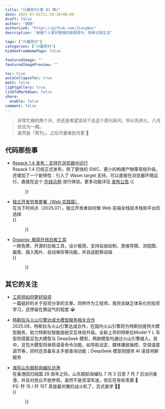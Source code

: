 ```yaml
---
title: "兴趣周刊(第 81 期)"
date: 2025-07-01T21:39:30+08:00
draft: false
author: "酱鲍"
authorLink: "https://github.com/JiangBao"
description: "根据个人爱好整理的每周周刊，简单记录生活"

tags: ["兴趣周刊"]
categories: ["兴趣周刊"]
hiddenFromHomePage: false

featuredImage: ""
featuredImagePreview: ""

toc: true
autoCollapseToc: true
math: false
lightgallery: true
linkToMarkdown: false
share:
  enable: false
comment: false
---
```


<!--more-->

> 非常忙碌的两个月，但还是希望坚持下去这个周刊系列，所以先把七、八月份合为一期。  
虽然是「周刊」，之后尽量做到月更 🐶

## 代码那些事
* [Rspack 1.4 发布：支持在浏览器中运行](https://rspack.rs/zh/blog/announcing-1-4)  
Rspack 1.4 已经正式发布，除了更快的 SWC、更小的构建产物等常规升级，还增加了一个新特性：引入了 Wasm target 支持，可以直接在浏览器环境运行，直接在这个 [在线示例](https://stackblitz.com/~/github.com/rspack-contrib/rsbuild-stackblitz-example) 进行体验。更多功能详见 [发布公告](https://rspack.rs/zh/blog/announcing-1-4)
{{<figure src="https://jiangbao-1258001083.cos.ap-shanghai.myqcloud.com/rspack-1-4.jpg">}}

* [独立开发穷鬼套餐（Web 实践篇）](https://guangzhengli.com/blog/zh/indie-hacker-poor-stack)  
在当下时间点（2025.07），独立开发者如何做 Web 前端全栈技术栈和平台的选择  
{{<figure src="https://jiangbao-1258001083.cos.ap-shanghai.myqcloud.com/web-development.png">}}  

* [Drawnix: 极简在线白板工具](https://github.com/plait-board/drawnix)  
一款免费、开源的白板工具，设计极简，支持自由绘制、思维导图、流程图、画笔、插入图片、自动保存等功能，并且适配移动端  
{{<figure src="https://jiangbao-1258001083.cos.ap-shanghai.myqcloud.com/drawnix.png">}}

## 其它的关注  
* [工程师如何更好投资](https://tw93.fun/2025-07-17/money.html)  
一篇挺好的关于投资分享的文章，同样作为工程师，我完全缺乏体系化的投资学习，还停留在靠运气的程度 😭  

* [特斯拉与火山引擎达成大模型服务相关合作](https://finance.sina.com.cn/tech/2025-08-22/doc-infmvuvz8556217.shtml)  
2025.08，特斯拉与火山引擎达成合作，在国内火山引擎将为特斯拉提供大模型服务，助力特斯拉智能座舱交互体验升级。全新上市的特斯拉Model Y L 车型将搭载豆包大模型与 DeepSeek 模型，两款模型均通过火山引擎接入。其中，豆包大模型将承担语音命令功能，如导航设定、媒体播放操控、空调温度调节等，同时还具备车主手册查询功能；DeepSeek 模型则提供 AI 语音闲聊服务

* [海军山东舰航母编队访港](http://www.locpg.gov.cn/20250707/d58fb7a0c6454f6998ad24e902493a07/c.html)  
在香港回归祖国 28 周年之际，山东舰航母编队 7 月 3 日至 7 月 7 日访问香港，并且对民众开放参观，虽然不是资深军迷，但实在有些羡慕 🤩  
PS: 歼 15 / 歼 15T 真是最优雅的战斗机了，苏式美学 👍🏻  
{{<figure src="https://jiangbao-1258001083.cos.ap-shanghai.myqcloud.com/jian15t.jpg">}}
